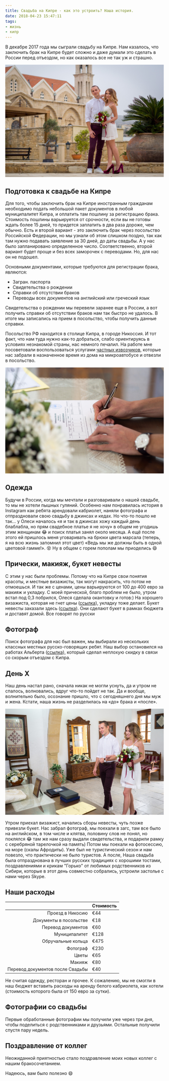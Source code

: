 ```yaml
---
title: Свадьба на Кипре - как это устроить? Наша история.
date: 2018-04-23 15:47:11
tags:
- жизнь
- кипр
---
```


В декабре 2017 года мы сыграли свадьбу на Кипре. Нам казалось, что заключить брак на Кипре будет
сложно и даже думали это сделать в России перед отъездом, но как оказалось все не так уж и страшно.

![](Olesya_Vlad_023.jpg)

## Подготовка к свадьбе на Кипре

Для того, чтобы заключить брак на Кипре иностранным гражданам необходимо подать небольшой пакет
документов в любой муниципалитет Кипра, и оплатить там пошлину за регистрацию брака. Стоимость
пошлины варьируется от срочности, если вы не готовы ждать более 15 дней, то придется заплатить в два
раза дороже, чем обычно. Есть и второй вариант - это заключить брак через посольство Российской
Федерации, но мы узнали об этом слишком поздно, так как там нужно подавать заявление за 30 дней, до
даты свадьбы. А у нас было запланировано определенное число. Соответственно, второй вариант будет
проще и без всех заморочек с переводами. Но, для нас он не подошел.

Основными документами, которые требуются для регистрации брака, являются:

* Загран. паспорта
* Свидетельства о рождении
* Справки об отсутствии браков
* Переводы всех документов на английский или греческий язык

Свидетельства о рождении мы перевели заранее еще в России, а вот получить справки об отсутствии
браков нам так быстро не удалось. В итоге мы записались на прием в посольство, чтобы получить данные
справки.

Посольство РФ находится в столице Кипра, в городе Никоссия. И тот факт, что нам туда нужно как-то
добраться, слабо ориентируясь в условиях незнакомой страны, нас немного печалил. На работе мне
посоветовали воспользоваться услугами [частных извозчиков](http://www.travelexpress.com.cy/en-us/),
которые нас забрали в назначенное время из дома на микроавтобусе и отвезли в посольство.

![](Olesya_Vlad_011.jpg)

## Одежда

Будучи в России, когда мы мечтали и разговаривали о нашей свадьбе, то мы не хотели пышных гуляний.
Особенно нам понравилась история в Instagram как ребята арендовали кабриолет, наняли фотографа и
отпраздновали свою свадьбу в джинсах и кедах. Но что-то пошло не так... у Олеси началось «я и так в
джинсах хожу каждый день блаблабла, но прям свадебное платье я не хочу» в общем не угодишь этим
женщинам :joy: и поиск платья занял около месяца. А ещё после этого ей пришлось меня уговаривать на
брюки цвета марсала (теперь, я на всю жизнь запомнил этот цвет) «Ведь мы же должны быть в одной
цветовой гамме!». :dizzy_face: Ну в общем с горем пополам мы приоделись :smile:

## Прически, макияж, букет невесты

С этим у нас были проблемы. Потому что на Кипре свои понятия красоты, и местные визажисты, так могут
накрасить, что потом не отмоешься. И так же с ценами, цены варьируются от 100 до 400 евро за макияж
и укладку. С моей прической, благо проблем не было, утром встал под 0,3 побрился, Олеся сделала
окантовку и готов:) На хорошего визажиста, которая не гнет цены
([ссылка](https://www.instagram.com/stilist_na_kipre/)), укладку тоже делает. Букет невесты заказали
здесь ([ссылка](https://vk.com/id32405608)). Они сделают букет в рамках бюджета и доставят домой.
Все говорят по русски

## Фотограф

Поиск фотографа для нас был важен, мы выбирали из нескольких классных местных русско-говорящих
ребят. Наш выбор остановился на работах Альберта ([ссылка](https://albertowy.wixsite.com/akra)),
который сделал неплохую скидку в связи со скорым отъездом с Кипра.

## День Х

Наш день настал рано, сначала никак не могли уснуть, да и утром не спалось, волновались, вдруг
что-то пойдет не так. Да и вообще, волнительно было, осознание пришло, что с сегодняшнего дня мы муж
и жена. Кстати, наша жизнь не разделилась на «до» брака и «после».

![](Olesya_Vlad_001.jpg)

Утром приехал визажист, начались сборы невесты, чуть позже привезли букет. Нас забрал фотограф, мы
поехали в загс, там все было на английском, в том числе и клятва, половину слов не понял, но
поклялся :joy: там же нам сразу выдали свидетельства, и подарили рамку с серебряной тарелочкой на
память) Потом мы поехали на фотосессию, на море (скалы Афродиты). Уже был не туристический сезон и
нам повезло, что практически не было туристов. А после, Наша свадьба была отпразднована в лучших
русских традициях с хорошими тостами, поздравлениями и крикам "Горько" от любимых родственников из
Сибири, которые в этот день совместно собрались, устроили застолье с нами через Skype.

## Наши расходы

|                                  | Стоимость |
| -------------------------------: | --------- |
|                 Проезд в Никосию | €44       |
|           Документы в посольстве | €18       |
|               Перевод документов | €60       |
|                    Муниципалитет | €128      |
|               Обручальные кольца | €475      |
|                         Фотограф | €230      |
|                            Цветы | €65       |
|                           Макияж | €80       |
| Перевод документов после Свадьбы | €40       |

Не считая одежду, ресторан и прочее. К сожалению, мы не смогли в наш бюджет вставить расходы на
аренду белого кабриолета, как хотели (стоимость которого была от 150 евро за сутки).

## Фотографии со свадьбы

Первые обработанные фотографии мы получили уже через три дня, чтобы поделиться с родственниками и
друзьями. Остальные получили спустя пару недель.

## Поздравление от коллег

Неожиданной приятностью стало поздравление моих новых коллег с нашим бракосочетанием.

Надеюсь, вам было полезно :smile:
